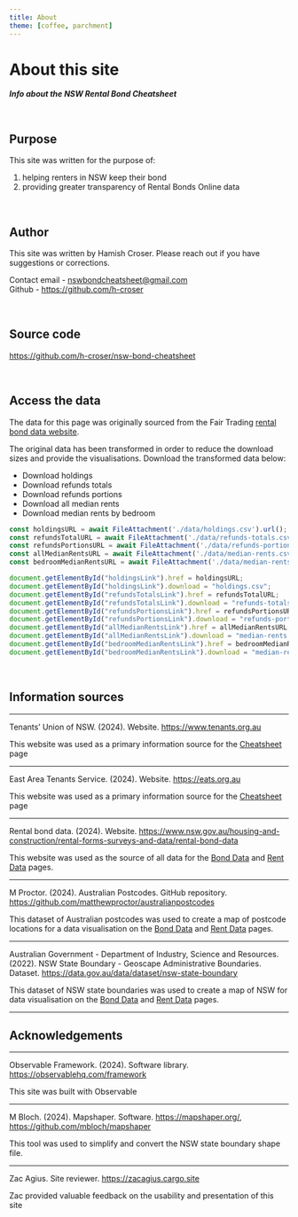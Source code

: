```yaml
---
title: About
theme: [coffee, parchment]
---
```


# About this site

**_Info about the NSW Rental Bond Cheatsheet_**

<br>

## Purpose

This site was written for the purpose of:
1. helping renters in NSW keep their bond
2. providing greater transparency of Rental Bonds Online data

<br>

## Author

This site was written by Hamish Croser. Please reach out if you have suggestions or corrections.

Contact email - [nswbondcheatsheet@gmail.com](mailto:nswbondcheatsheet@gmail.com)
<br>
Github - <https://github.com/h-croser>

<br>

## Source code

<https://github.com/h-croser/nsw-bond-cheatsheet>

<br>

## Access the data

The data for this page was originally sourced from the Fair Trading [rental bond data website](https://www.nsw.gov.au/housing-and-construction/rental-forms-surveys-and-data/rental-bond-data).

The original data has been transformed in order to reduce the download sizes and provide the visualisations. Download the transformed data below:

- <a id="holdingsLink" download>Download holdings</a>
- <a id="refundsTotalsLink" download>Download refunds totals</a>
- <a id="refundsPortionsLink" download>Download refunds portions</a>
- <a id="allMedianRentsLink" download>Download all median rents</a>
- <a id="bedroomMedianRentsLink" download>Download median rents by bedroom</a>

```js
const holdingsURL = await FileAttachment('./data/holdings.csv').url();
const refundsTotalURL = await FileAttachment('./data/refunds-totals.csv').url();
const refundsPortionsURL = await FileAttachment('./data/refunds-portions.csv').url();
const allMedianRentsURL = await FileAttachment('./data/median-rents.csv').url();
const bedroomMedianRentsURL = await FileAttachment('./data/median-rents-bedrooms.csv').url();

document.getElementById("holdingsLink").href = holdingsURL;
document.getElementById("holdingsLink").download = "holdings.csv";
document.getElementById("refundsTotalsLink").href = refundsTotalURL;
document.getElementById("refundsTotalsLink").download = "refunds-totals.csv";
document.getElementById("refundsPortionsLink").href = refundsPortionsURL;
document.getElementById("refundsPortionsLink").download = "refunds-portions.csv";
document.getElementById("allMedianRentsLink").href = allMedianRentsURL;
document.getElementById("allMedianRentsLink").download = "median-rents.csv";
document.getElementById("bedroomMedianRentsLink").href = bedroomMedianRentsURL;
document.getElementById("bedroomMedianRentsLink").download = "median-rents-bedrooms.csv";
```

<br>

## Information sources

---

Tenants’ Union of NSW. (2024). Website. <https://www.tenants.org.au>

This website was used as a primary information source for the [Cheatsheet](/) page

---

East Area Tenants Service. (2024). Website. <https://eats.org.au>

This website was used as a primary information source for the [Cheatsheet](/) page

---

Rental bond data. (2024). Website. <https://www.nsw.gov.au/housing-and-construction/rental-forms-surveys-and-data/rental-bond-data>

This website was used as the source of all data for the [Bond Data](./bond-data) and [Rent Data](./rent-data) pages.

---

M Proctor. (2024). Australian Postcodes. GitHub repository. <https://github.com/matthewproctor/australianpostcodes>

This dataset of Australian postcodes was used to create a map of postcode locations for a data visualisation on the [Bond Data](./bond-data) and [Rent Data](./rent-data) pages.

---

Australian Government - Department of Industry, Science and Resources. (2022). NSW State Boundary - Geoscape Administrative Boundaries. Dataset. <https://data.gov.au/data/dataset/nsw-state-boundary>

This dataset of NSW state boundaries was used to create a map of NSW for data visualisation on the [Bond Data](./bond-data) and [Rent Data](./rent-data) pages.

---

## Acknowledgements

---

Observable Framework. (2024). Software library. <https://observablehq.com/framework>

This site was built with Observable

---

M Bloch. (2024). Mapshaper. Software. <https://mapshaper.org/>, <https://github.com/mbloch/mapshaper>

This tool was used to simplify and convert the NSW state boundary shape file.

---

Zac Agius. Site reviewer. <https://zacagius.cargo.site>

Zac provided valuable feedback on the usability and presentation of this site
